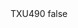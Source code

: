 <?xml version="1.0" encoding="UTF-8"?>
<CustomMetadata xmlns="http://soap.sforce.com/2006/04/metadata">
    <label>TXU490</label>
    <protected>false</protected>
</CustomMetadata>
